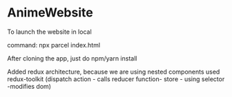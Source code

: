 # AnimeWebsite

To launch the website in local

command:
npx parcel index.html

After cloning the app, just do npm/yarn install

Added redux architecture, because we are using nested components
used redux-toolkit
(dispatch action - calls reducer function- store - using selector -modifies dom)
